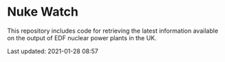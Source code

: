 # Nuke Watch

This repository includes code for retrieving the latest information available on the output of EDF nuclear power plants in the UK.

Last updated: 2021-01-28 08:57
